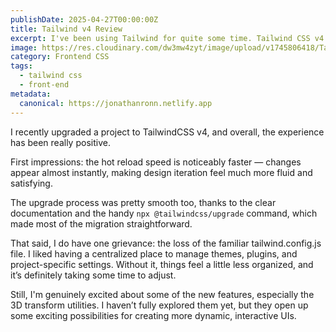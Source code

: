 ```yaml
---
publishDate: 2025-04-27T00:00:00Z
title: Tailwind v4 Review
excerpt: I've been using Tailwind for quite some time. Tailwind CSS v4 is the latest major release of the popular utility-first CSS framework, focused on performance, simplicity, and modernization.
image: https://res.cloudinary.com/dw3mw4zyt/image/upload/v1745806418/Tailwind_CSS_v4_Featured_qhlrbp.avif
category: Frontend CSS
tags:
  - tailwind css
  - front-end
metadata:
  canonical: https://jonathanronn.netlify.app
---
```


I recently upgraded a project to TailwindCSS v4, and overall, the experience has been really positive.

First impressions: the hot reload speed is noticeably faster — changes appear almost instantly, making design iteration feel much more fluid and satisfying.

The upgrade process was pretty smooth too, thanks to the clear documentation and the handy `npx @tailwindcss/upgrade` command, which made most of the migration straightforward.

That said, I do have one grievance: the loss of the familiar tailwind.config.js file. I liked having a centralized place to manage themes, plugins, and project-specific settings. Without it, things feel a little less organized, and it’s definitely taking some time to adjust.

Still, I'm genuinely excited about some of the new features, especially the 3D transform utilities. I haven’t fully explored them yet, but they open up some exciting possibilities for creating more dynamic, interactive UIs.
